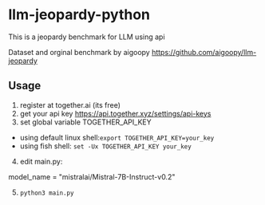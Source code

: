 # llm-jeopardy-python

This is a jeopardy benchmark for LLM using api

Dataset and orginal benchmark by aigoopy
https://github.com/aigoopy/llm-jeopardy

## Usage
1. register at together.ai (its free)
2. get your api key https://api.together.xyz/settings/api-keys
3. set global variable TOGETHER_API_KEY
 - using default linux shell:`export TOGETHER_API_KEY=your_key`
 - using fish shell: `set -Ux TOGETHER_API_KEY your_key`

4. edit main.py:

model_name = "mistralai/Mistral-7B-Instruct-v0.2"

5. `python3 main.py`
